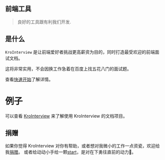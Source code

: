 ## 前端工具

> 良好的工具跟有利我们开发.

## 是什么

`KroInterview` 是让前端爱好者挑战更高薪资为目的，同时打造最受欢迎的前端面试文档。

这将非常实用，不会因换工作急着在百度上找五花八门的面试题。

查看[快速开始](front.md)了解详情。

# 例子

可以查看 [KroInterview](https://github.com/kuhami/KroInterview) 来了解使用 KroInterview 的文档项目。

## 捐赠

如果你觉得 KroInterview 对你有帮助，或者想对我微小的工作一点资瓷，欢迎给我[捐赠](https://kuhami.github.io/KroInterview/donate.html)。
或者给动动小手给一颗[start](https://github.com/kuhami/KroInterview)，是对在下勇往直前的动力💪。
